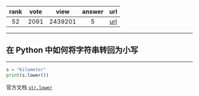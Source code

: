 
| rank | vote | view | answer | url |
|:-:|:-:|:-:|:-:|:-:|
|52|2091|2439201|5| [url](http://stackoverflow.com/questions/6797984/how-do-i-lowercase-a-string-in-python) |
***

## 在 Python 中如何将字符串转回为小写

***

```Python
s = "Kilometer"
print(s.lower())
```

官方文档 [`str.lower`](https://docs.python.org/3.4/library/stdtypes.html?highlight=str.lower#str.lower)